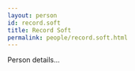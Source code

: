 ```yaml
---
layout: person
id: record.soft
title: Record Soft
permalink: people/record.soft.html
---
```


Person details...